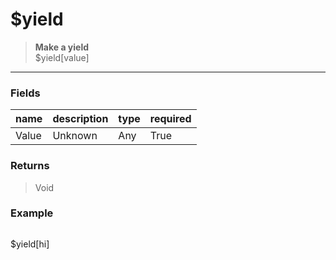 # **$yield**
> **Make a yield** <br/>
> $yield[value]
- - -

### Fields
| name | description | type | required |
|------|-------------|------|----------|
| Value | Unknown | Any | True |

### Returns
> Void

### Example
> ```php
$yield[hi]
```
